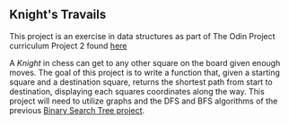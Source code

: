 ## Knight's Travails

This project is an exercise in data structures as part of The Odin Project curriculum
Project 2 found [here](https://www.theodinproject.com/courses/ruby-programming/lessons/data-structures-and-algorithms)

A _Knight_ in chess can get to any other square on the board given enough moves.
The goal of this project is to write a function that, given a starting square and a destination square, returns the shortest path from start to destination, displaying each squares coordinates along the way.
This project will need to utilize graphs and the DFS and BFS algorithms of the previous [Binary Search Tree project](https://github.com/Tenacious-Qi/binary_search_tree).